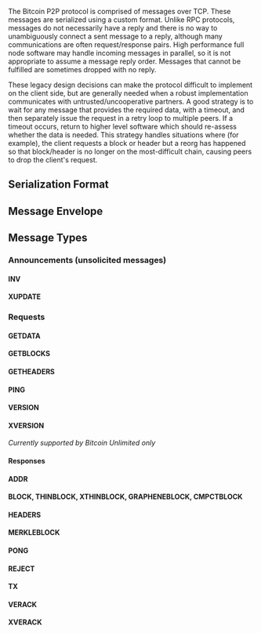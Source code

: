 The Bitcoin P2P protocol is comprised of messages over TCP.  These messages are serialized using a custom format.  Unlike RPC protocols, messages do not necessarily have a reply and there is no way to unambiguously connect a sent message to a reply, although many communications are often request/response pairs.   High performance full node software may handle incoming messages in parallel, so it is not appropriate to assume a message reply order.  Messages that cannot be fulfilled are sometimes dropped with no reply.  

These legacy design decisions can make the protocol difficult to implement on the client side, but are generally needed when a robust implementation communicates with untrusted/uncooperative partners.  A good strategy is to wait for any message that provides the required data, with a timeout, and then separately issue the request in a retry loop to multiple peers.  If a timeout occurs, return to higher level software which should re-assess whether the data is needed.  This strategy handles situations where (for example), the client requests a block or header but a reorg has happened so that block/header is no longer on the most-difficult chain, causing peers to drop the client's request. 

## Serialization Format


## Message Envelope

## Message Types

### Announcements (unsolicited messages)

#### INV

#### XUPDATE


### Requests

#### GETDATA

#### GETBLOCKS

#### GETHEADERS

#### PING

#### VERSION

#### XVERSION
*Currently supported by Bitcoin Unlimited only*

#### Responses

#### ADDR
#### BLOCK, THINBLOCK, XTHINBLOCK, GRAPHENEBLOCK, CMPCTBLOCK

#### HEADERS

#### MERKLEBLOCK

#### PONG

#### REJECT

#### TX

#### VERACK

#### XVERACK
